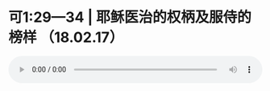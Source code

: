 # 可1:29—34 | 耶稣医治的权柄及服侍的榜样 （18.02.17）

<audio style="width: 100%;" preload="false" controls controlslist="nodownload"><source src="http://file.simai.life/audio/mp3/old/22718.mp3" type="audio/mpeg">Your browser does not support the audio element.</audio>


